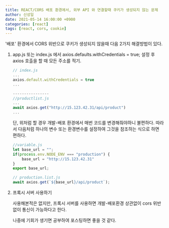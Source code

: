 ```yaml
---
title: REACT/CORS 배포 환경에서, 외부 API 와 연결할때 쿠키가 생성되지 않는 문제
author: 신성일
date: 2021-05-14 16:00:00 +0900
categories: [react]
tags: [react, cors, cookie]
---
```


'배포' 환경에서 CORS 위반으로 쿠키가 생성되지 않을때 다음 2가지 해결방법이 있다.

1. app.js 또는 index.js 에서 axios.defaults.withCredentials = true; 설정 후 axios 호출을 할 때 모든 주소를 적기.

   ```js
   // index.js
   ...
   axios.default.withCredentials = true
   ...

   ----------------
   //productlist.js
   ...
   await axios.get("http://15.123.42.31/api/product")
   ...
   ```

   단, 위처럼 할 경우 개발-배포 환경에서 매번 코드를 변경해줘야하니 불편하다. 따라서 다음처럼 하나의 변수 또는 환경변수를 설정하여 그것을 참조하는 식으로 하면 편하다.

   ```js
   //variable.js
   let base_url = "";
   if(process.env.NODE_ENV === "production") {
       base_url = "http://15.123.42.31"
   }
   export base_url;

   // production.list.js
   await axios.get(`${base_url}/api/product`);
   ```

2. 프록시 서버 사용하기

   사용해본적은 없지만, 프록시 서버를 사용하면 개발-배포환경 상관없이 cors 위반없이 통신이 가능하다고 한다.

   나중에 기회가 생기면 공부하여 포스팅하면 좋을 것 같다.
